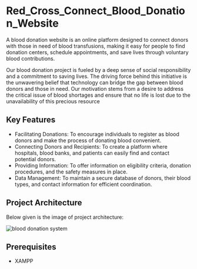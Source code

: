 # Red_Cross_Connect_Blood_Donation_Website

A blood donation website is an online platform designed to connect donors with those in need of blood transfusions, making it easy for people to find donation centers, schedule appointments, and save lives through voluntary blood contributions.

Our blood donation project is fueled by a deep sense of social responsibility and a commitment to saving lives. The driving force behind this initiative is the unwavering belief that technology can bridge the gap between blood donors and those in need. Our motivation stems from a desire to address the critical issue of blood shortages and ensure that no life is lost due to the unavailability of this precious resource

## Key Features

* Facilitating Donations: To encourage individuals to register as blood donors and make the process of donating blood convenient.
* Connecting Donors and Recipients: To create a platform where hospitals, blood banks, and patients can easily find and contact potential donors.
* Providing Information: To offer information on eligibility criteria, donation procedures, and the safety measures in place.
* Data Management: To maintain a secure database of donors, their blood types, and contact information for efficient coordination.

## Project Architecture

Below given is the image of project architecture:

![blood donation system](https://github.com/pateldiyanshi61/Red_Cross_Connect_Blood_Donation_Website/assets/167856399/ac747feb-deb9-49e5-bec9-ad6b86e9bac2)

## Prerequisites

* XAMPP


  
